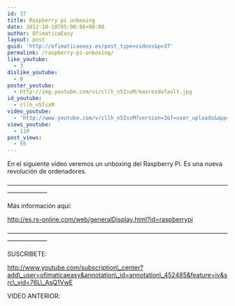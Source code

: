```yaml
---
id: 37
title: Raspberry pi unboxing
date: 2012-10-10T05:00:08+00:00
author: OfimaticaEasy
layout: post
guid: 'http://ofimaticaeasy.es/post_type=videos&p=37'
permalink: /raspberry-pi-unboxing/
like_youtube:
  - 3
dislike_youtube:
  - 0
poster_youtube:
  - http://img.youtube.com/vi/cllh_n5IsxM/maxresdefault.jpg
id_youtube:
  - cllh_n5IsxM
video_youtube:
  - 'http://www.youtube.com/v/cllh_n5IsxM?version=3&f=user_uploads&app=youtube_gdata'
views_youtube:
  - 110
post_views:
  - 55
---
```

En el siguiente vídeo veremos un unboxing del Raspberry Pi. Es una nueva revolución de ordenadores.

&#8212;&#8212;&#8212;&#8212;&#8212;&#8212;&#8212;&#8212;&#8212;&#8212;&#8212;&#8212;&#8212;&#8212;&#8212;&#8212;&#8212;&#8212;&#8212;&#8212;&#8212;&#8212;&#8212;&#8212;&#8212;&#8212;&#8212;&#8212;&#8212;&#8212;&#8212;&#8212;&#8212;&#8212;&#8212;&#8212;&#8212;&#8212;&#8212;&#8212;&#8212;&#8212;&#8211;

Más información aquí:

http://es.rs-online.com/web/generalDisplay.html?id=raspberrypi

&#8212;&#8212;&#8212;&#8212;&#8212;&#8212;&#8212;&#8212;&#8212;&#8212;&#8212;&#8212;&#8212;&#8212;&#8212;&#8212;&#8212;&#8212;&#8212;&#8212;&#8212;&#8212;&#8212;&#8212;&#8212;&#8212;&#8212;&#8212;&#8212;&#8212;&#8212;&#8212;&#8212;&#8212;&#8212;&#8212;&#8212;&#8212;&#8212;&#8212;&#8212;&#8212;&#8211;

SUSCRIBETE:

http://www.youtube.com/subscription\_center?add\_user=ofimaticaeasy&annotation\_id=annotation\_452485&feature=iv&src\_vid=76L\_AsQ1VwE

VIDEO ANTERIOR: